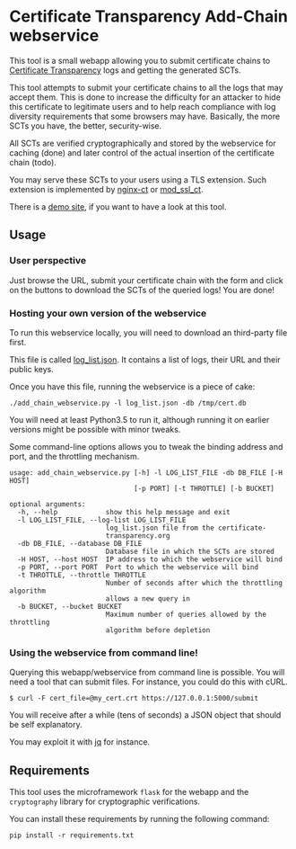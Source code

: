 # Certificate Transparency Add-Chain webservice

This tool is a small webapp allowing you to submit certificate chains to 
[Certificate Transparency][ctweb] logs and getting the generated SCTs.

This tool attempts to submit your certificate chains to all the logs 
that may accept them. This is done to increase the difficulty for an 
attacker to hide this certificate to legitimate users and to help reach 
compliance with log diversity requirements that some browsers may have. 
Basically, the more SCTs you have, the better, security-wise.

All SCTs are verified cryptographically and stored by the webservice for 
caching (done) and later control of the actual insertion of the 
certificate chain (todo).

You may serve these SCTs to your users using a TLS extension. Such 
extension is implemented by [nginx-ct][nginx-ct] or [mod_ssl_ct][mod_ssl_ct]. 

There is a [demo site][demo-site], if you want to have a look at this tool.

[ctweb]: https://www.certificate-transparency.org
[nginx-ct]: https://github.com/grahamedgecombe/nginx-ct
[mod_ssl_ct]: https://httpd.apache.org/docs/trunk/mod/mod_ssl_ct.html
[demo-site]: https://www.x-cli.eu/submit

## Usage

### User perspective

Just browse the URL, submit your certificate chain with the form and
click on the buttons to download the SCTs of the queried logs! 
You are done!

### Hosting your own version of the webservice

To run this webservice locally, you will need to download an third-party
file first.

This file is called [log_list.json][log_list]. 
It contains a list of logs, their URL and their public keys.

Once you have this file, running the webservice is a piece of cake:
```
./add_chain_webservice.py -l log_list.json -db /tmp/cert.db
```

You will need at least Python3.5 to run it, although running it on 
earlier versions might be possible with minor tweaks.

Some command-line options allows you to tweak the binding address and 
port, and the throttling mechanism.

```
usage: add_chain_webservice.py [-h] -l LOG_LIST_FILE -db DB_FILE [-H HOST]
                               [-p PORT] [-t THROTTLE] [-b BUCKET]

optional arguments:
  -h, --help            show this help message and exit
  -l LOG_LIST_FILE, --log-list LOG_LIST_FILE
                        log_list.json file from the certificate-
                        transparency.org
  -db DB_FILE, --database DB_FILE
                        Database file in which the SCTs are stored
  -H HOST, --host HOST  IP address to which the webservice will bind
  -p PORT, --port PORT  Port to which the webservice will bind
  -t THROTTLE, --throttle THROTTLE
                        Number of seconds after which the throttling algorithm
                        allows a new query in
  -b BUCKET, --bucket BUCKET
                        Maximum number of queries allowed by the throttling
                        algorithm before depletion
```

[log_list]: https://www.certificate-transparency.org/known-logs/log_list.json

### Using the webservice from command line!

Querying this webapp/webservice from command line is possible. 
You will need a tool that can submit files. For instance, you could do this
with cURL.

```
$ curl -F cert_file=@my_cert.crt https://127.0.0.1:5000/submit
```

You will receive after a while (tens of seconds) a JSON object that 
should be self explanatory.

You may exploit it with [jq][jq] for instance.

[jq]: https://stedolan.github.io/jq/

## Requirements

This tool uses the microframework `flask` for the webapp and the 
`cryptography` library for cryptographic verifications.

You can install these requirements by running the following command:
```
pip install -r requirements.txt

